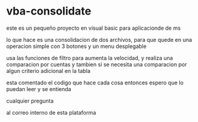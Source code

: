 # vba-consolidate

este es un pequeño proyecto en visual basic para aplicacionde de ms

lo que hace es una consolidacion de dos archivos, para que quede en una
operacion simple con 3 botones y un menu desplegable 

usa las funciones de filtro para aumenta la velocidad, y realiza una comparacion por cuentas 
y tambien si se necesita una comparacion por algun criterio adicional en la tabla

esta comentado el codigo que hace cada cosa entonces espero que lo puedan leer y se entienda

cualquier pregunta 

al correo interno de esta plataforma
